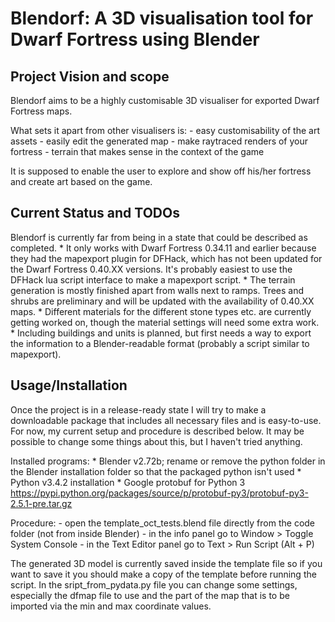 # Blendorf: A 3D visualisation tool for Dwarf Fortress using Blender

## Project Vision and scope

Blendorf aims to be a highly customisable 3D visualiser for exported Dwarf Fortress maps.

What sets it apart from other visualisers is:
	- easy customisability of the art assets
	- easily edit the generated map
	- make raytraced renders of your fortress
	- terrain that makes sense in the context of the game
	
It is supposed to enable the user to explore and show off his/her fortress and create art based on the game.

## Current Status and TODOs

Blendorf is currently far from being in a state that could be described as completed.
	* It only works with Dwarf Fortress 0.34.11 and earlier because they had the mapexport plugin for DFHack, which has not been updated for the Dwarf Fortress 0.40.XX versions. It's probably easiest to use the DFHack lua script interface to make a mapexport script.
	* The terrain generation is mostly finished apart from walls next to ramps. Trees and shrubs are preliminary and will be updated with the availability of 0.40.XX maps.
	* Different materials for the different stone types etc. are currently getting worked on, though the material settings will need some extra work.
	* Including buildings and units is planned, but first needs a way to export the information to a Blender-readable format (probably a script similar to mapexport).
	
## Usage/Installation

Once the project is in a release-ready state I will try to make a downloadable package that includes all necessary files and is easy-to-use.
For now, my current setup and procedure is described below. It may be possible to change some things about this, but I haven't tried anything.

Installed programs:
	* Blender v2.72b; rename or remove the python folder in the Blender installation folder so that the packaged python isn't used
	* Python v3.4.2 installation
	* Google protobuf for Python 3 https://pypi.python.org/packages/source/p/protobuf-py3/protobuf-py3-2.5.1-pre.tar.gz
	
Procedure:
	- open the template_oct_tests.blend file directly from the code folder (not from inside Blender)
	- in the info panel go to Window > Toggle System Console
	- in the Text Editor panel go to Text > Run Script (Alt + P)
	
The generated 3D model is currently saved inside the template file so if you want to save it you should make a copy of the template before running the script.
In the sript_from_pydata.py file you can change some settings, especially the dfmap file to use and the part of the map that is to be imported via the min and max coordinate values.